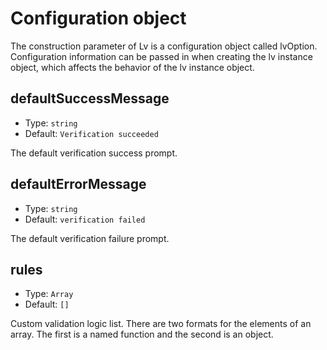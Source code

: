 # Configuration object

The construction parameter of Lv is a configuration object called lvOption. Configuration information can be passed in when creating the lv instance object, which affects the behavior of the lv instance object.

## defaultSuccessMessage

- Type: `string`
- Default: `Verification succeeded`

The default verification success prompt.

## defaultErrorMessage

- Type: `string`
- Default: `verification failed`

The default verification failure prompt.

## rules

- Type: `Array`
- Default: `[]`

Custom validation logic list. There are two formats for the elements of an array. The first is a named function and the second is an object.
